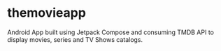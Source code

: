 # themovieapp
Android App built using Jetpack Compose and consuming TMDB API to display movies, series and TV Shows catalogs.
